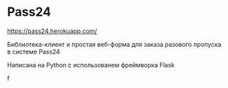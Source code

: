 # Pass24

https://pass24.herokuapp.com/

Библиотека-клиент и простая веб-форма для заказа разового пропуска в системе Pass24

Написана на Python с использованем фреймворка Flask

f